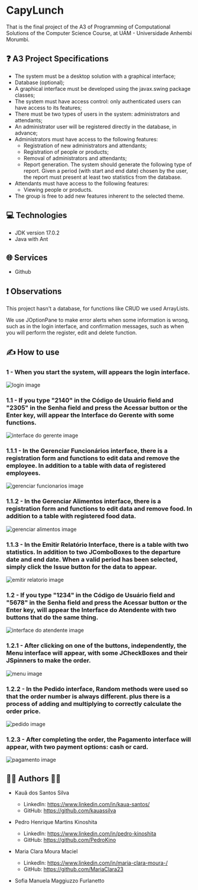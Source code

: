 # CapyLunch

That is the final project of the A3 of Programming of Computational Solutions of the Computer Science Course, at UAM - Universidade Anhembi Morumbi.



## ❓ A3 Project Specifications

* The system must be a desktop solution with a graphical interface;
* Database (optional);
* A graphical interface must be developed using the javax.swing package classes;
* The system must have access control: only authenticated users can have access to its features;
* There must be two types of users in the system: administrators and attendants;
* An administrator user will be registered directly in the database, in advance;
* Administrators must have access to the following features:
  - Registration of new administrators and attendants;
  - Registration of people or products;
  - Removal of administrators and attendants;
  - Report generation. The system should generate the following type of report. Given a period (with start and end date) chosen by the user, the report must present at least two statistics from the database.
* Attendants must have access to the following features:
  - Viewing people or products.
* The group is free to add new features inherent to the selected theme.



## 💻 Technologies

* JDK version 17.0.2
* Java with Ant



## 🌐 Services

* Github



## ❗ Observations

This project hasn't a database, for functions like CRUD we used ArrayLists.

We use JOptionPane to make error alerts when some information is wrong, such as in the login interface, and confirmation messages, such as when you will perform the register, edit and delete function.



## ✍️ How to use

### 1 - When you start the system, will appears the login interface.

![login image](https://github.com/kauassilva/CapyLunch/blob/main/CapyLunch/src/assets/readme/interfaceLogin.png)


### 1.1 - If you type "2140" in the Código de Usuário field and "2305" in the Senha field and press the Acessar button or the Enter key, will appear the Interface do Gerente with some functions.

![interface do gerente image](https://github.com/kauassilva/CapyLunch/blob/main/CapyLunch/src/assets/readme/interfaceGerente.png)


### 1.1.1 - In the Gerenciar Funcionários interface, there is a registration form and functions to edit data and remove the employee. In addition to a table with data of registered employees.

![gerenciar funcionarios image](https://github.com/kauassilva/CapyLunch/blob/main/CapyLunch/src/assets/readme/interfaceGerenciarFuncionario.png)


### 1.1.2 - In the Gerenciar Alimentos interface, there is a registration form and functions to edit data and remove food. In addition to a table with registered food data.

![gerenciar alimentos image](https://github.com/kauassilva/CapyLunch/blob/main/CapyLunch/src/assets/readme/interfaceGerenciarAlimento.png)


### 1.1.3 - In the Emitir Relatório Interface, there is a table with two statistics. In addition to two JComboBoxes to the departure date and end date. When a valid period has been selected, simply click the Issue button for the data to appear.

![emitir relatorio image](https://github.com/kauassilva/CapyLunch/blob/main/CapyLunch/src/assets/readme/interfaceEmitirRelatorio.png)


### 1.2 - If you type "1234" in the Código de Usuário field and "5678" in the **Senha field** and press the Acessar button or the Enter key, will appear the Interface do Atendente with two buttons that do the same thing.

![interface do atendente image](https://github.com/kauassilva/CapyLunch/blob/main/CapyLunch/src/assets/readme/interfaceAtendente.png)


### 1.2.1 - After clicking on one of the buttons, independently, the Menu interface will appear, with some JCheckBoxes and their JSpinners to make the order.

![menu image](https://github.com/kauassilva/CapyLunch/blob/main/CapyLunch/src/assets/readme/interfaceMenuPedido.png)


### 1.2.2 - In the Pedido interface, Random methods were used so that the order number is always different. plus there is a process of adding and multiplying to correctly calculate the order price.

![pedido image](https://github.com/kauassilva/CapyLunch/blob/main/CapyLunch/src/assets/readme/interfacePedido.png)


### 1.2.3 - After completing the order, the Pagamento interface will appear, with two payment options: cash or card.

![pagamento image](https://github.com/kauassilva/CapyLunch/blob/main/CapyLunch/src/assets/readme/interfacePagamento.png)



## 👨‍💻 Authors 👩‍💻

* Kauã dos Santos Silva
  - LinkedIn: https://www.linkedin.com/in/kaua-santos/
  - GitHub: https://github.com/kauassilva
  
* Pedro Henrique Martins Kinoshita
  - LinkedIn: https://www.linkedin.com/in/pedro-kinoshita
  - GitHub: https://github.com/PedroKino

* Maria Clara Moura Maciel
  - LinkedIn: https://www.linkedin.com/in/maria-clara-moura-/
  - GitHub: https://github.com/MariaClara23

* Sofia Manuela Maggiuzzo Furlanetto
